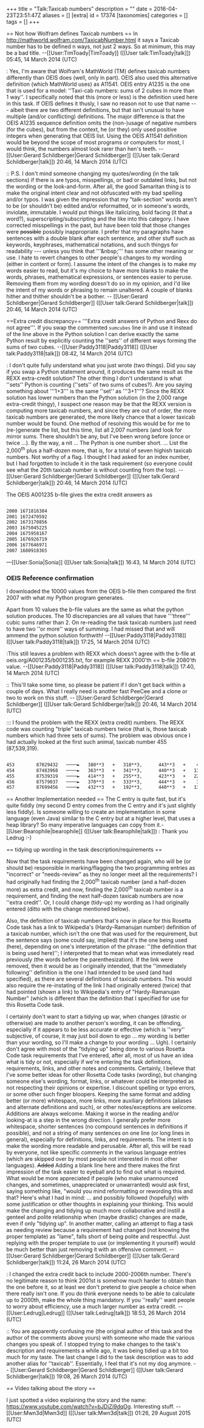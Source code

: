 +++
title = "Talk:Taxicab numbers"
description = ""
date = 2016-04-23T23:51:47Z
aliases = []
[extra]
id = 17374
[taxonomies]
categories = []
tags = []
+++

== Not how Wolfram defines Taxicab numbers ==
In http://mathworld.wolfram.com/TaxicabNumber.html it says a Taxicab number has to be defined n ways, not just 2 ways.  So at minimum, this may be a bad title.  --[[User:TimToady|TimToady]] ([[User talk:TimToady|talk]]) 05:45, 14 March 2014 (UTC)

: Yes, I'm aware that Wolfram's MathWorld (TM) defines taxicab numbers differently than OEIS does   (well, only in part).   OEIS also used this alternative definition   (which MathWorld uses)   as A11541.   OEIS entry A1235 is the one that is used for a model:   ''Taxi-cab numbers: sums of 2 cubes in more than 1 way''.   I specifically noted that this (more or less) is the definition used here in this task.   If OEIS defines it thusly, I saw no reason not to use that name --- albeit there are two different definitions, but that isn't unusual to have multiple (and/or conflicting) definitions.   The major difference is that the OEIS A1235 sequence definition omits the (non-)usage of negative numbers (for the cubes), but from the context, he (or they) only used positive integers when generating that OEIS list.   Using the OEIS A11541 definition would be beyond the scope of most programs or computers for most, I would think, the numbers almost look rarer than hen's teeth. -- [[User:Gerard Schildberger|Gerard Schildberger]] ([[User talk:Gerard Schildberger|talk]]) 20:46, 14 March 2014 (UTC)

:: P.S.   I don't mind someone changing my quotes/wording (in the talk sections) if there is are typos, misspellings, or bad or outdated links, but not the wording or the look-and-form.   After all, the good Samaritan thing is to make the original intent clear and not obfuscated with my bad spelling and/or typos.   I was given the impression that my "talk-section" words aren't to be (or shouldn't be) edited and/or reformatted, or in someone's words, inviolate, immutable.   I would put things like italicizing, bold facing (it that a word?),  superscripting/subscripting and the like into this category.   I have corrected misspellings in the past, but have been told that those changes were <strike>possible</strike> possibly inappropriate.   I prefer that my paragraphs have sentences with a double blank after each sentence, and other stuff such as keywords, keyphrases, mathematical notations, and such thingys for readability --- unless you think that   '''&amp;nbsp;'''   has some other meaning or use.   I hate to revert changes to other people's changes to my wording (either in content or form).   I assume the intent of the changes is to make my words easier to read, but it's my choice to have more blanks to make the words, phrases, mathematical expressions, or sentences easier to peruse.   Removing them from my wording doesn't do so in my opinion, and I'd like the intent of my words or phrasing to remain unaltered.   A couple of blanks hither and thither shouldn't be a bother. -- [[User:Gerard Schildberger|Gerard Schildberger]] ([[User talk:Gerard Schildberger|talk]]) 20:46, 14 March 2014 (UTC)

==Extra credit discrepancy==
'''Extra credit answers of Python and Rexx do not agree'''. If you swap the commented <code>sumcubes</code> line in and use it instead of the line above in the Python solution I can derive exactly the same Python result by explicitly counting the ''sets'' of different ways forming the sums of two cubes. --[[User:Paddy3118|Paddy3118]] ([[User talk:Paddy3118|talk]]) 08:42, 14 March 2014 (UTC)

: I don't quite fully understand what you just wrote (two things).   Did you say if you swap a Python statement around, it produces the same result as the REXX extra-credit solution?   The other thing I don't understand is what ''sets'' Python is counting (''sets'' of two sums of cubes?).   Are you saying something about '''1+3''' is the same ''set'' as '''3+1'''?   Since the REXX solution has lower numbers than the Python solution (in the 2,000 range extra-credit thingy), I suspect one reason may be that the REXX version is computing more taxicab numbers, and since they are out of order, the more taxicab numbers are generated, the more likely chance that a lower taxicab number would be found.   One method of resolving this would be for me to (re-)generate the list, but this time, list all 2,007 numbers (and look for mirror sums.   There shouldn't be any, but I've been wrong before (once or twice ...).   By the way, a nit ... The Python is one number short.   ... List the 2,000<sup>th</sup> plus a half-dozen more, that is, for a total of seven highish taxicab numbers.   Not worthy of a flag.   I thought I had asked for an index number, but I had forgotten to include it in the task requirement (so everyone could see what the 20th taxicab number is without counting from the top). -- [[User:Gerard Schildberger|Gerard Schildberger]] ([[User talk:Gerard Schildberger|talk]]) 20:46, 14 March 2014 (UTC)

The OEIS A001235 b-file gives the extra credit answers as

```txt

2000 1671816384
2001 1672470592
2002 1673170856
2003 1675045225
2004 1675958167
2005 1676926719
2006 1677646971
2007 1680918365

```

&mdash;[[User:Sonia|Sonia]] ([[User talk:Sonia|talk]]) 16:43, 14 March 2014 (UTC)


###  OEIS Reference confirmation 

I downloaded the 10000 values from the OEIS b-file then compared the first 2007 with what my Python program generates.

Apart from 10 values the b-file values are the same as what the python solution produces. The 10 discrepancies are all values that have '''three''' cubic sums rather than 2. On re-reading the task taxicab numbers just need to have two ''or more'' ways of summing. I had missed that and will ammend the python solution forthwith! --[[User:Paddy3118|Paddy3118]] ([[User talk:Paddy3118|talk]]) 17:25, 14 March 2014 (UTC)

:This still leaves a problem with REXX which doesn't agree with the b-file at oeis.org/A001235/b001235.txt, for example REXX 2000'th == b-file 2080'th value. --[[User:Paddy3118|Paddy3118]] ([[User talk:Paddy3118|talk]]) 17:40, 14 March 2014 (UTC)

:: This'll take some time, so please be patient if I don't get back within a couple of days.   What I really need is another fast PeeCee and a clone or two to work on this stuff. -- [[User:Gerard Schildberger|Gerard Schildberger]] ([[User talk:Gerard Schildberger|talk]]) 20:46, 14 March 2014 (UTC)

::: I found the problem with the REXX (extra credit) numbers.   The REXX code was counting "triple" taxicab numbers twice (that is, those taxicab numbers which had three sets of sums).   The problem was obvious once I had actually looked at the first such animal, taxicab number 455   (87,539,319).

```txt

453        87029432   ────►   380**3   +   318**3,      443**3   +    45**3
454        87483968   ────►   363**3   +   341**3,      440**3   +   132**3
455        87539319   ────►   414**3   +   255**3,      423**3   +   228**3,      436**3   +   167**3
456        87579037   ────►   370**3   +   333**3,      444**3   +    37**3
457        87699456   ────►   432**3   +   192**3,      440**3   +   136**3

```


== Another Implementation needed ==
The C entry is quite fast, but it's quite fiddly (my second D entry comes from the C entry and it's just slightly less fiddly). Is someone willing to create an implementation in some language (even Java) similar to the C entry but at a higher level, that uses a heap library? So many imperative languages can copy from it.-[[User:Bearophile|bearophile]] ([[User talk:Bearophile|talk]])
: Thank you Ledrug :-)

== tidying up wording in the task description/requirements ==

Now that the task requirements have been changed again, who will be (or should be) responsible in marking/flagging the two programming entries as "incorrect" or "needs-review" as they no longer meet all the requirements?   I had originally had finding the 2,000<sup>th</sup> taxicab number (and a half-dozen more) as extra credit, and now, finding the 2,000<sup>th</sup> taxicab number is a requirement, and finding the next half-dozen taxicab numbers are now ''extra credit''.   Or, I could change (tidy-up) my wording as I had originally entered (ditto with the change mentioned below).

Also, the definition of taxicab numbers that's now in place for this Rosetta Code task has a link to Wikipedia's (Hardy-Ramanujan number) definition of a taxicab number, which isn't the one that was used for the requirement, but the sentence says (some could say, implied) that it's the one being used (here), depending on one's interpretation of the phrase: ''(the definition that is being used here)'';   I interpreted that to mean what was immediately read previously (the words before the parenthesization).   If the link were removed, then it would be as I originally intended, that the ''immediately following'' definition is the one I had intended to be used (and had specified), as there are several definitions of taxicab numbers.   This would also require the re-instating of the link I had originally entered (twice) that had pointed (shown a link) to Wikipedia's entry of "Hardy-Ramanujan Number"   (which is different than the definition that I specified for use for this Rosetta Code task. 

I certainly don't want to start a tidying up war, when changes (drastic or otherwise) are made to another person's wording, it can be offending, especially if it appears to be less accurate or effective (which is ''very'' subjective, of course, it may just boil down to ego ... my wording is better than your wording, so I'll make a change to your wording ... Ugh).   I certainly don't agree with most of the "tidying up" being done to various Rosetta Code task requirements that I've entered, after all, most of us have an idea what is tidy or not, especially if we're entering the task definitions, requirements, links, and other notes and comments.   Certainly, I believe that I've some better ideas for other Rosetta Code tasks (wording), but changing someone else's wording, format, links, or whatever could be interpreted as not respecting their opinions or expertise.   I discount spelling or typo errors, or some other such finger bloopers.   Keeping the same format and adding better (or more) whitespace, more links, more auxiliary definitions (aliases and alternate definitions and such), or other notes/exceptions are welcome.   Additions are always welcome.   Making it worse in the reading and/or looking-at is a step in the wrong direction.   I generally prefer more whitespace, shorter sentences (no compound sentences in definitions if possible), and not a string of many sentences on one line (or long lines in general), especially for definitions, links, and requirements.   The intent is to make the wording more readable and perusable.   After all, this will be read by everyone, not like specific comments in the various language entries (which are skipped over by most people not interested in most other languages).   <strike>Added</strike> Adding a blank line here and there makes the first impression of the task easier to eyeball and to find out what is required.   What would be more appreciated if people (who make unannounced changes, and sometimes, unappreciated or unwarranted) would ask first, saying something like, "would you mind reformatting or rewording this and that?   Here's what I had in mind: ...   and possibly followed (hopefully) with some justification or other thoughts in explaining your thinking.   This would make the changing and tidying up much more collaborative and instill a genteel and polite relationship when (maybe drastic) changes are made, even if only "tidying up".   In another matter, calling an attempt to flag a task as needing review because a requirement had changed (not knowing the proper template) as "lame", falls short of being polite and respectful.   Just replying with the proper template to use (or implementing it yourself) would be much better than just removing it with an offensive comment. -- [[User:Gerard Schildberger|Gerard Schildberger]] ([[User talk:Gerard Schildberger|talk]]) 11:24, 26 March 2014 (UTC)

: I changed the extra credit back to include 2000-2006th number.  There's no legitimate reason to think 2001st is somehow much harder to obtain than the one before it, so at least we don't pretend to give people a choice when there really isn't one.  If you do think everyone needs to be able to calculate up to 2000th, make the whole thing mandatory. If you ''really'' want people to worry about efficiency, use a much larger number as extra credit. --[[User:Ledrug|Ledrug]] ([[User talk:Ledrug|talk]]) 18:53, 26 March 2014 (UTC)

:: You are apparently confusing me (the original author of this task and the author of the comments above yours) with someone who made the various changes you speak of.   I stopped trying to make changes to the task's description and requirements a while ago, it was being tidied up a bit too much for my taste.   The last change I did to the task description was to add another alias for ''taxicab''.   Essentially, I feel that it's not my dog anymore. -- [[User:Gerard Schildberger|Gerard Schildberger]] ([[User talk:Gerard Schildberger|talk]]) 19:08, 26 March 2014 (UTC)

== Video talking about the story ==

I just spotted a video explaining the story and the name: https://www.youtube.com/watch?v=bJDiZi9dqOg. Interesting stuff. --[[User:Mwn3d|Mwn3d]] ([[User talk:Mwn3d|talk]]) 01:26, 29 August 2015 (UTC)
